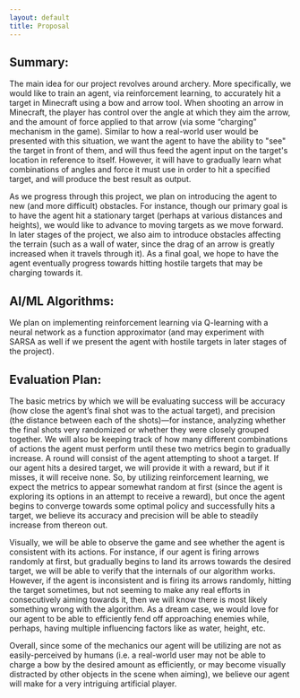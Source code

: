 ```yaml
---
layout: default
title: Proposal
---
```


## Summary:
  The main idea for our project revolves around archery. More specifically, we would like to train an agent, via reinforcement learning, to accurately hit a target in Minecraft using a bow and arrow tool. When shooting an arrow in Minecraft, the player has control over the angle at which they aim the arrow, and the amount of force applied to that arrow (via some “charging” mechanism in the game). Similar to how a real-world user would be presented with this situation, we want the agent to have the ability to "see" the target in front of them, and will thus feed the agent input on the target's location in reference to itself. However, it will have to gradually learn what combinations of angles and force it must use in order to hit a specified target, and will produce the best result as output.
  
  As we progress through this project, we plan on introducing the agent to new (and more difficult) obstacles. For instance, though our primary goal is to have the agent hit a stationary target (perhaps at various distances and heights), we would like to advance to moving targets as we move forward. In later stages of the project, we also aim to introduce obstacles affecting the terrain (such as a wall of water, since the drag of an arrow is greatly increased when it travels through it). As a final goal, we hope to have the agent eventually progress towards hitting hostile targets that may be charging towards it. 
  
## AI/ML Algorithms:
  We plan on implementing reinforcement learning via Q-learning with a neural network as a function approximator (and may experiment with SARSA as well if we present the agent with hostile targets in later stages of the project).

## Evaluation Plan:
  The basic metrics by which we will be evaluating success will be accuracy (how close the agent’s final shot was to the actual target), and precision (the distance between each of the shots)—for instance, analyzing whether the final shots very randomized or whether they were closely grouped together. We will also be keeping track of how many different combinations of actions the agent must perform until these two metrics begin to gradually increase. A round will consist of the agent attempting to shoot a target. If our agent hits a desired target, we will provide it with a reward, but if it misses, it will receive none. So, by utilizing reinforcement learning, we expect the metrics to appear somewhat random at first (since the agent is exploring its options in an attempt to receive a reward), but once the agent begins to converge towards some optimal policy and successfully hits a target, we believe its accuracy and precision will be able to steadily increase from thereon out. 
  
  Visually, we will be able to observe the game and see whether the agent is consistent with its actions. For instance, if our agent is firing arrows randomly at first, but gradually begins to land its arrows towards the desired target, we will be able to verify that the internals of our algorithm works. However, if the agent is inconsistent and is firing its arrows randomly, hitting the target sometimes, but not seeming to make any real efforts in consecutively aiming towards it, then we will know there is most likely something wrong with the algorithm. As a dream case, we would love for our agent to be able to efficiently fend off approaching enemies while, perhaps, having multiple influencing factors like as water, height, etc. 
  
  Overall, since some of the mechanics our agent will be utilizing are not as easily-perceived by humans (i.e. a real-world user may not be able to charge a bow by the desired amount as efficiently, or may become visually distracted by other objects in the scene when aiming), we believe our agent will make for a very intriguing artificial player.

